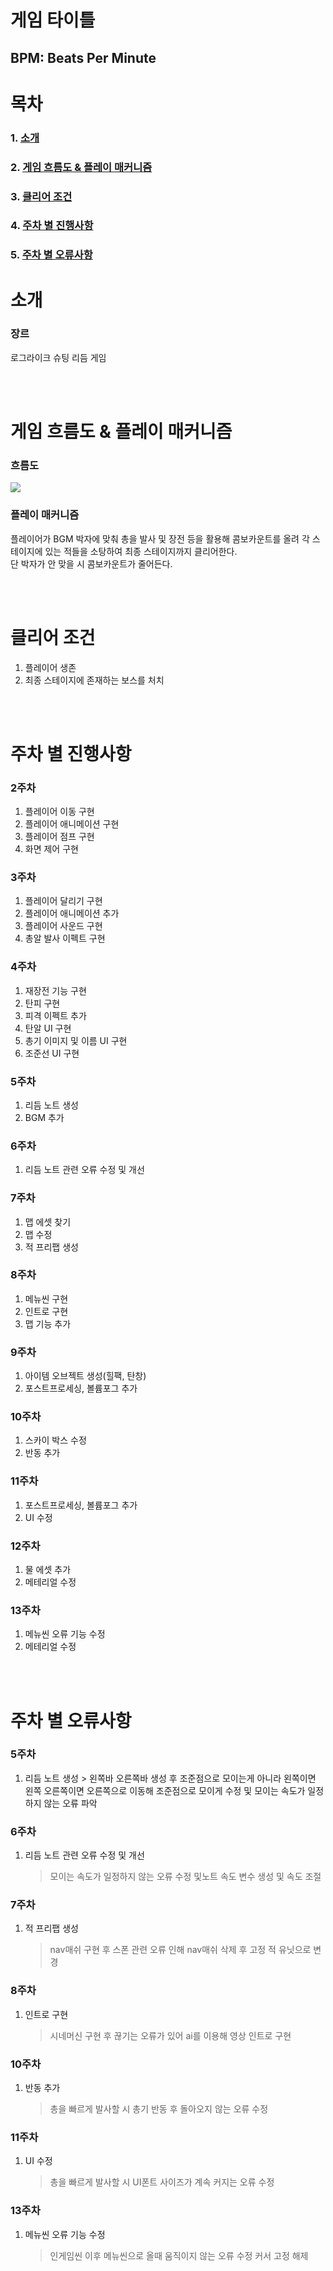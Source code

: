# 게임 타이틀
## BPM: Beats Per Minute

# 목차
### 1. [소개](#소개)
### 2. [게임 흐름도 & 플레이 매커니즘](#게임-흐름도--플레이-매커니즘)
### 3. [클리어 조건](#클리어-조건)
### 4. [주차 별 진행사항](#주차-별-진행사항)
### 5. [주차 별 오류사항](#주차-별-오류사항)

# 소개

### 장르

로그라이크 슈팅 리듬 게임

<br><br>

# 게임 흐름도 & 플레이 매커니즘

### 흐름도
  <img src="./흐름도.png">
  
### 플레이 매커니즘
  플레이어가 BGM 박자에 맞춰 총을 발사 및 장전 등을 활용해 콤보카운트를 올려 각 스테이지에 있는 적들을 소탕하여 최종 스테이지까지 클리어한다. <br>
  단 박자가 안 맞을 시 콤보카운트가 줄어든다. <br>

<br><br>

# 클리어 조건

  1) 플레이어 생존 <br>
  2) 최종 스테이지에 존재하는 보스를 처치

<br><br>

# 주차 별 진행사항

### 2주차

  1) 플레이어 이동 구현
  2) 플레이어 애니메이션 구현
  3) 플레이어 점프 구현
  4) 화면 제어 구현

### 3주차

  1) 플레이어 달리기 구현
  2) 플레이어 애니메이션 추가
  3) 플레이어 사운드 구현
  4) 총알 발사 이펙트 구현

### 4주차

  1) 재장전 기능 구현
  2) 탄피 구현
  3) 피격 이펙트 추가
  4) 탄알 UI 구현
  5) 총기 이미지 및 이름 UI 구현
  6) 조준선 UI 구현

### 5주차

  1) 리듬 노트 생성
  2) BGM 추가

### 6주차

  1) 리듬 노트 관련 오류 수정 및 개선

### 7주차

  1) 맵 에셋 찾기
  2) 맵 수정
  3) 적 프리팹 생성
     
### 8주차

  1) 메뉴씬 구현
  2) 인트로 구현
  3) 맵 기능 추가

### 9주차

  1) 아이템 오브젝트 생성(힐팩, 탄창)
  2) 포스트프로세싱, 볼륨포그 추가

### 10주차

  1) 스카이 박스 수정
  2) 반동 추가

### 11주차

  1) 포스트프로세싱, 볼륨포그 추가
  2) UI 수정

### 12주차

  1) 물 에셋 추가
  2) 메테리얼 수정

### 13주차

  1) 메뉴씬 오류 기능 수정
  2) 메테리얼 수정

<br><br>

# 주차 별 오류사항

### 5주차

  1) 리듬 노트 생성
    > 왼쪽바 오른쪽바 생성 후 조준점으로 모이는게 아니라 왼쪽이면 왼쪽 오른쪽이면 오른쪽으로 이동해 조준점으로 모이게 수정 및 모이는 속도가 일정하지 않는 오류 파악

### 6주차

  1) 리듬 노트 관련 오류 수정 및 개선
     > 모이는 속도가 일정하지 않는 오류 수정 및노트 속도 변수 생성 및 속도 조절

### 7주차

  1) 적 프리팹 생성
     > nav매쉬 구현 후 스폰 관련 오류 인해 nav매쉬 삭제 후 고정 적 유닛으로 변경

### 8주차

  1) 인트로 구현
     > 시네머신 구현 후 끊기는 오류가 있어 ai를 이용해 영상 인트로 구현

### 10주차

  1) 반동 추가
     > 총을 빠르게 발사할 시 총기 반동 후 돌아오지 않는 오류 수정

### 11주차

  1) UI 수정
     > 총을 빠르게 발사할 시 UI폰트 사이즈가 계속 커지는 오류 수정

### 13주차

  1) 메뉴씬 오류 기능 수정
     > 인게임씬 이후 메뉴씬으로 올때 움직이지 않는 오류 수정 커서 고정 해제
